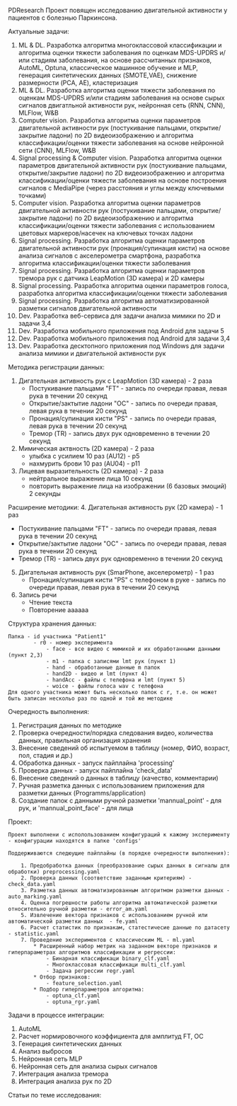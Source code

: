 PDResearch 
Проект повящен исследованию двигательной активности у пациентов с болезнью Паркинсона.

Актуальные задачи:
1. ML & DL. Разработка алгоритма многоклассовой классификации и алгоритма оценки тяжести заболевания по оценкам MDS-UPDRS и/или стадиям заболевания, на основе рассчитанных признаков, AutoML, Optuna, классическое машинное обучение и MLP, генерация синтетических данных (SMOTE,VAE), снижение размерности (PCA, AE), кластеризация
3. ML & DL. Разработка алгоритма оценки тяжести заболевания по оценкам MDS-UPDRS и/или стадиям заболевания на основе сырых сигналов двигатльной активности рук, нейронная сеть (RNN, CNN), MLFlow, W&B
3. Computer vision. Разработка алгоритма оценки параметров двигательной активности рук (постукивание пальцами, открытие/закрытие ладони) по 2D видеоизображению и алгоритма классификации/оценки тяжести заболевания на основе нейронной сети (CNN), MLFlow, W&B
4. Signal processing & Computer vision. Разработка алгоритма оценки параметров двигательной активности рук (постукивание пальцами, открытие/закрытие ладони) по 2D видеоизображению и алгоритма классификации/оценки тяжести заболевания на основе построения сигналов с MediaPipe (через расстояния и углы между ключевыми точками)
5. Computer vision. Разработка алгоритма оценки параметров двигательной активности рук (постукивание пальцами, открытие/закрытие ладони) по 2D видеоизображению и алгоритма классификации/оценки тяжести заболевания с использованием цветовых маркеров/насечек на ключевых точках ладони 
6. Signal processing. Разработка алгоритма оценки параметров двигательной активности рук (пронация/супинация кисти) на основе анализа сигналов с акселерометра смартфона, разработка алгоритма классификации/оценки тяжести заболевания 
7. Signal processing. Разработка алгоритма оценки параметров тремора рук с датчика LeapMotion (3D камера) и 2D камеры 
8. Signal processing. Разработка алгоритма оценки параметров голоса, разработка алгоритма классификации/оценки тяжести заболевания 
9. Signal processing. Разработка алгоритма автоматизированной разметки сигналов двигательной активности
9. Dev. Разработка веб-сервиса для задачи анализа мимики по 2D и задачи 3,4 
10. Dev. Разработка мобильного приложения под Android для задачи 5 
11. Dev. Разработка мобильного приложения под Android для задачи 3,4 
12. Dev. Разработка десктопного приложения под Windows для задачи анализа мимики и двигательной активности рук



Методика регистрации данных:
1. Дигательная активность рук с LeapMotion (3D камера) - 2 раза
   - Постукивание пальцами "FT" - запись по очереди правая, левая рука в течении 20 секунд
   - Открытие/зактытие ладони "OC" - запись по очереди правая, левая рука в течении 20 секунд
   - Пронация/супинация кисти "PS" - запись по очереди правая, левая рука в течении 20 секунд
   - Тремор (TR) - запись двух рук одновременно в течении 20 секунд
2. Мимическая актвность (2D камера) - 2 раза
    - улыбка с усилием 10 раз (AU12) - p5
    - нахмурить брови 10 раз (AU04) - p11
3. Лицевая выразительность (2D камера) - 2 раза
    - нейтральное выражение лица 10 секунд
    - повторить выражение лица на изображении (6 базовых эмоций) 2 секунды

Расширение методики:
4. Дигательная активность рук (2D камера) - 1 раз
   - Постукивание пальцами "FT" - запись по очереди правая, левая рука в течении 20 секунд
   - Открытие/зактытие ладони "OC" - запись по очереди правая, левая рука в течении 20 секунд
   - Тремор (TR) - запись двух рук одновременно в течении 20 секунд
5. Дигательная активность рук (SmarPhone, акселерометр) - 1 раз
   - Пронация/супинация кисти "PS" с телефоном в руке - запись по очереди правая, левая рука в течении 20 секунд
6. Запись речи
    - Чтение текста
    - Повторение аааааа

Структура хранения данных:
    
    Папка - id участника "Patient1"
            - r0 - номер эксперимента
                - face - все видео с мимикой и их обработанными данными (пункт 2,3)
                - m1 - папка с записями lmt рук (пункт 1)
                - hand - обработанные данные m папок
                - hand2D - видео и lmt (пункт 4)
                - handAcc - файлы с телефона и lmt (пункт 5)
                - woice - файлы голоса wav с телефона
    Для одного участника может быть несколько папок с r, т.е. он может быть записан нескольо раз по одной и той же методике

Очередность выполнения:
1. Регистрация данных по методике
2. Проверка очередности/порядка следования видео, количества данных, правильная организация хранения
3. Внесение сведений об испытуемом в таблицу (номер, ФИО, возраст, пол, стадия и др.)
5. Обработка данных - запуск пайплайна 'processing'
6. Проверка данных  - запуск пайплайна 'check_data'
7. Внесение сведений о данных в таблицу (качество, комментарии)
6. Ручная разметка данных с использованием приложения для разметки данных (Programms/application)
7. Создание папок с данными ручной разметки 'mannual_point' - для рук, и 'mannual_point_face' - для лица

Проект:

    Проект выполнени с исполользованием конфигураций к кажому эксперименту - конфигурации находятся в папке 'configs'
    
    Поддерживаются следюущие пайплайны (в порядке очередности выполнения):

        1. Предобработка данных (преобразование сырых данных в сигналы для обработки) preprocessing.yaml
        2. Проверка данных (соответствие заданным критериям) - check_data.yaml
        3. Разметка данных автоматизированным алгоритмом разметки данных - auto_marking.yaml
        4. Оценка погрешности работы алгоритма автоматической разметки относительно ручной разметки - error_am.yaml
        5. Извлечение вектора признаков c использованием ручной или автоматической разметки данных  - fe.yaml
        6. Расчет статистик по признакам, статестичесие данные по датасету - statistic.yaml
        7. Проведение экспериментов с классическим ML - ml.yaml
            * Расширенный набор метрик на заданном векторе признаков и гиперпараметрах алгоритмов классификации и регрессии:
                - Бинарная классификаци binary_clf.yaml
                - Многоклассовая классификаци multi_clf.yaml
                - Задача регрессии regr.yaml
            * Отбор признаков:
                - feature_selection.yaml
            * Подбор гиперпараметров алгоритма:
                - optuna_clf.yaml
                - optuna_rgr.yaml

Задачи в процессе интеграции:
1. AutoML
2. Расчет нормировочного коэффициента для амплитуд FT, OC
3. Генерация синтетических данных
4. Анализ выбросов
5. Нейронная сеть MLP
6. Нейронная сеть для анализа сырых сигналов
5. Интеграция анализа тремора
6. Интеграция анализа рук по 2D

Статьи по теме исследования:

